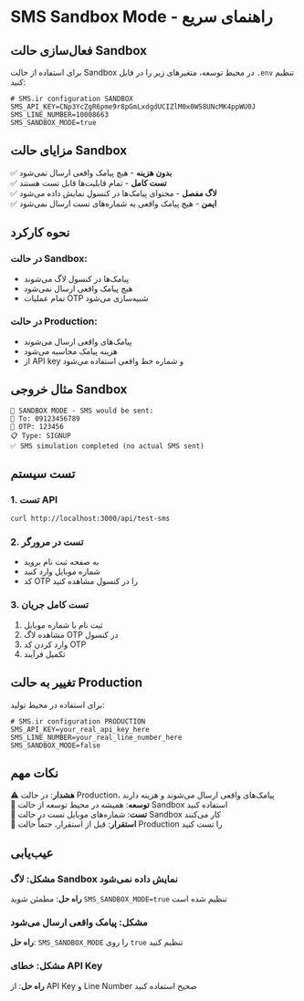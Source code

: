 # SMS Sandbox Mode - راهنمای سریع

## فعال‌سازی حالت Sandbox

برای استفاده از حالت Sandbox در محیط توسعه، متغیرهای زیر را در فایل `.env` تنظیم کنید:

```env
# SMS.ir configuration SANDBOX
SMS_API_KEY=CNp3YcZgR6pme9r8pGmLxdgdUCIZlM0x0W58UNcMK4ppWU0J
SMS_LINE_NUMBER=10008663
SMS_SANDBOX_MODE=true
```

## مزایای حالت Sandbox

✅ **بدون هزینه** - هیچ پیامک واقعی ارسال نمی‌شود  
✅ **تست کامل** - تمام قابلیت‌ها قابل تست هستند  
✅ **لاگ مفصل** - محتوای پیامک‌ها در کنسول نمایش داده می‌شود  
✅ **ایمن** - هیچ پیامک واقعی به شماره‌های تست ارسال نمی‌شود

## نحوه کارکرد

### در حالت Sandbox:

- پیامک‌ها در کنسول لاگ می‌شوند
- هیچ پیامک واقعی ارسال نمی‌شود
- تمام عملیات OTP شبیه‌سازی می‌شود

### در حالت Production:

- پیامک‌های واقعی ارسال می‌شوند
- هزینه پیامک محاسبه می‌شود
- از API key و شماره خط واقعی استفاده می‌شود

## مثال خروجی Sandbox

```
🔧 SANDBOX MODE - SMS would be sent:
📱 To: 09123456789
📝 OTP: 123456
📋 Type: SIGNUP
✅ SMS simulation completed (no actual SMS sent)
```

## تست سیستم

### 1. تست API

```bash
curl http://localhost:3000/api/test-sms
```

### 2. تست در مرورگر

- به صفحه ثبت نام بروید
- شماره موبایل وارد کنید
- کد OTP را در کنسول مشاهده کنید

### 3. تست کامل جریان

1. ثبت نام با شماره موبایل
2. مشاهده لاگ OTP در کنسول
3. وارد کردن کد OTP
4. تکمیل فرآیند

## تغییر به حالت Production

برای استفاده در محیط تولید:

```env
# SMS.ir configuration PRODUCTION
SMS_API_KEY=your_real_api_key_here
SMS_LINE_NUMBER=your_real_line_number_here
SMS_SANDBOX_MODE=false
```

## نکات مهم

⚠️ **هشدار**: در حالت Production، پیامک‌های واقعی ارسال می‌شوند و هزینه دارند  
🔧 **توسعه**: همیشه در محیط توسعه از حالت Sandbox استفاده کنید  
📱 **تست**: شماره‌های موبایل تست در حالت Sandbox کار می‌کنند  
🚀 **استقرار**: قبل از استقرار، حتماً حالت Production را تست کنید

## عیب‌یابی

### مشکل: لاگ Sandbox نمایش داده نمی‌شود

**راه حل**: مطمئن شوید `SMS_SANDBOX_MODE=true` تنظیم شده است

### مشکل: پیامک واقعی ارسال می‌شود

**راه حل**: `SMS_SANDBOX_MODE` را روی `true` تنظیم کنید

### مشکل: خطای API Key

**راه حل**: از API Key و Line Number صحیح استفاده کنید
